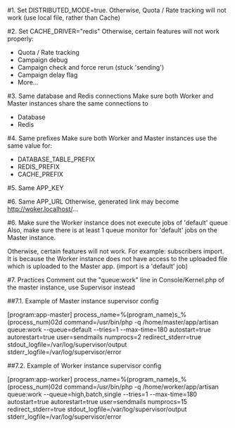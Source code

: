 #1. Set DISTRIBUTED_MODE=true.
Otherwise, Quota / Rate tracking will not work (use local file, rather than Cache)

#2. Set CACHE_DRIVER="redis"
Otherwise, certain features will not work properly:
- Quota / Rate tracking
- Campaign debug
- Campaign check and force rerun (stuck 'sending')
- Campaign delay flag
- More...

#3. Same database and Redis connections
Make sure both Worker and Master instances share the same connections to
- Database
- Redis

#4. Same prefixes
Make sure both Worker and Master instances use the same value for:
- DATABASE_TABLE_PREFIX
- REDIS_PREFIX
- CACHE_PREFIX

#5. Same APP_KEY

#6. Same APP_URL
Otherwise, generated link may become http://woker.localhost/...

#6. Make sure the Worker instance does not execute jobs of 'default' queue
Also, make sure there is at least 1 queue monitor for 'default' jobs on the Master instance.

Otherwise, certain features will not work. For example: subscribers import.
It is because the Worker instance does not have access to the uploaded file
which is uploaded to the Master app. (import is a 'default' job)

#7. Practices
Comment out the "queue:work" line in Console/Kernel.php of the master instance, use Supervisor instead

##7.1. Example of Master instance supervisor config

[program:app-master]
process_name=%(program_name)s_%(process_num)02d
command=/usr/bin/php -q /home/master/app/artisan queue:work --queue=default --tries=1 --max-time=180
autostart=true
autorestart=true
user=sendmails
numprocs=2
redirect_stderr=true
stdout_logfile=/var/log/supervisor/output
stderr_logfile=/var/log/supervisor/error

##7.2. Example of Worker instance supervisor config

[program:app-worker]
process_name=%(program_name)s_%(process_num)02d
command=/usr/bin/php -q /home/worker/app/artisan queue:work --queue=high,batch,single --tries=1 --max-time=180
autostart=true
autorestart=true
user=sendmails
numprocs=15
redirect_stderr=true
stdout_logfile=/var/log/supervisor/output
stderr_logfile=/var/log/supervisor/error
